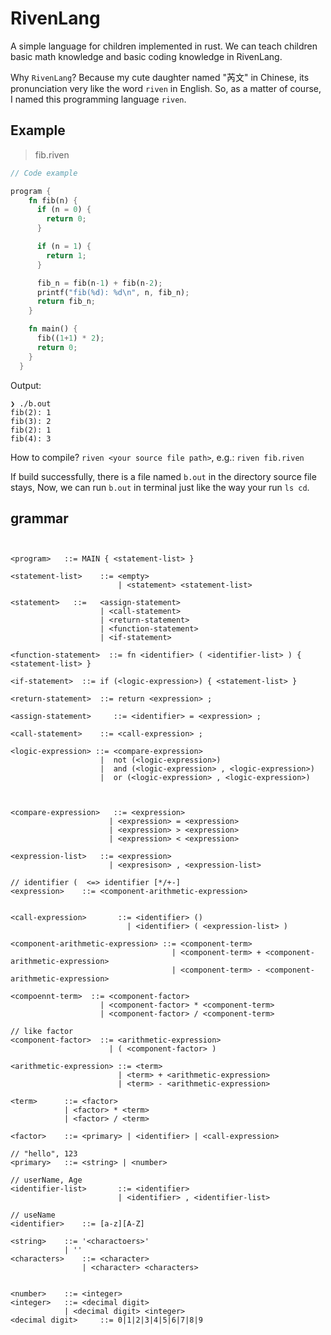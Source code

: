 # RivenLang
A simple language for children implemented in rust.
We can teach children basic math knowledge and basic coding knowledge in RivenLang.

 Why `RivenLang`? 
 Because my cute daughter named "芮文" in Chinese, its pronunciation very like the word `riven` in English. So, as a matter of course, I named this programming language `riven`.
 
 

 ## Example
> fib.riven
``` rust
// Code example

program {
    fn fib(n) {
      if (n = 0) {
        return 0;
      }

      if (n = 1) {
        return 1;
      }

      fib_n = fib(n-1) + fib(n-2);
      printf("fib(%d): %d\n", n, fib_n);
      return fib_n;
    }

    fn main() {
      fib((1+1) * 2);
      return 0;
    }
  }

```

Output:

``` text
❯ ./b.out
fib(2): 1
fib(3): 2
fib(2): 1
fib(4): 3

```


How to compile?
`riven <your source file path>`, e.g.: `riven fib.riven`

If build successfully, there is a file named `b.out` in the directory source file stays, 
Now, we can run `b.out` in terminal just like the way your run `ls cd`. 

## grammar

``` text


<program>   ::= MAIN { <statement-list> }

<statement-list>    ::= <empty>
                        | <statement> <statement-list>

<statement>   ::=   <assign-statement>
                    | <call-statement>
                    | <return-statement>
                    | <function-statement>
                    | <if-statement>

<function-statement>  ::= fn <identifier> ( <identifier-list> ) { <statement-list> }

<if-statement>  ::= if (<logic-expression>) { <statement-list> }

<return-statement>  ::= return <expression> ;

<assign-statement>     ::= <identifier> = <expression> ;

<call-statement>    ::= <call-expression> ;

<logic-expression> ::= <compare-expression>
                    |  not (<logic-expression>)
                    |  and (<logic-expression> , <logic-expression>)
                    |  or (<logic-expression> , <logic-expression>)



<compare-expression>   ::= <expression>
                      | <expression> = <expression>
                      | <expression> > <expression>
                      | <expression> < <expression>  

<expression-list>   ::= <expression>
                      | <expresison> , <expression-list>

// identifier (  <=> identifier [*/+-]
<expression>    ::= <component-arithmetic-expression>


<call-expression>       ::= <identifier> ()
                          | <identifier> ( <expression-list> )

<component-arithmetic-expression> ::= <component-term>
                                    | <component-term> + <component-arithmetic-expression>
                                    | <component-term> - <component-arithmetic-expression>

<compoennt-term>  ::= <component-factor>
                    | <component-factor> * <component-term>
                    | <component-factor> / <component-term>

// like factor
<component-factor>  ::= <arithmetic-expression>
                      | ( <component-factor> ) 

<arithmetic-expression> ::= <term>
                        | <term> + <arithmetic-expression>
                        | <term> - <arithmetic-expression>

<term>      ::= <factor>
            | <factor> * <term>
            | <factor> / <term>

<factor>    ::= <primary> | <identifier> | <call-expression>

// "hello", 123
<primary>   ::= <string> | <number>

// userName, Age
<identifier-list>       ::= <identifier>
                        | <identifier> , <identifier-list>

// useName
<identifier>    ::= [a-z][A-Z]

<string>    ::= '<charactoers>'
            | ''
<characters>    ::= <character>
                | <character> <characters>


<number>    ::= <integer>
<integer>   ::= <decimal digit>
            | <decimal digit> <integer>
<decimal digit>     ::= 0|1|2|3|4|5|6|7|8|9

```


